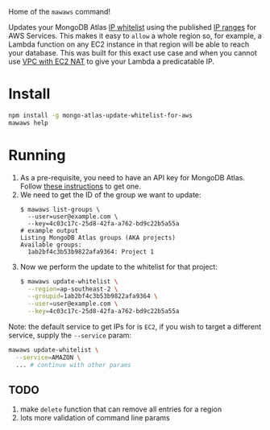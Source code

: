 Home of the `mawaws` command!

Updates your MongoDB Atlas [IP whitelist](https://docs.atlas.mongodb.com/security-whitelist/index.html) using the published [IP ranges](https://docs.aws.amazon.com/general/latest/gr/aws-ip-ranges.html) for AWS Services. This makes it easy to `allow` a whole region so, for example, a Lambda function on any EC2 instance in that region will be able to reach your database. This was built for this exact use case and when you cannot use [VPC with EC2 NAT](https://forums.aws.amazon.com/message.jspa?messageID=679504) to give your Lambda a predicatable IP.

# Install
```bash
npm install -g mongo-atlas-update-whitelist-for-aws
mawaws help
```

# Running
 1. As a pre-requisite, you need to have an API key for MongoDB Atlas. Follow [these instructions](https://docs.atlas.mongodb.com/configure-api-access/) to get one.
 1. We need to get the ID of the group we want to update:
      ```console
      $ mawaws list-groups \
        --user=user@example.com \
        --key=4c03c17c-25d8-42fa-a762-bd9c22b5a55a
      # example output
      Listing MongoDB Atlas groups (AKA projects)
      Available groups:
        1ab2bf4c3b53b9822afa9364: Project 1
      ```
  1. Now we perform the update to the whitelist for that project:
      ```bash
      $ mawaws update-whitelist \
        --region=ap-southeast-2 \
        --groupid=1ab2bf4c3b53b9822afa9364 \
        --user=user@example.com \
        --key=4c03c17c-25d8-42fa-a762-bd9c22b5a55a
      ```
Note: the default service to get IPs for is `EC2`, if you wish to target a different service, supply the `--service` param:
```bash
mawaws update-whitelist \
  --service=AMAZON \
  ... # continue with other params
```

## TODO
 1. make `delete` function that can remove all entries for a region
 1. lots more validation of command line params
